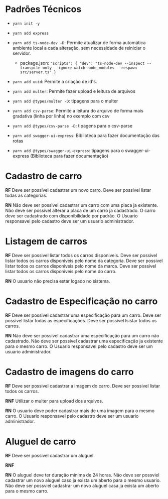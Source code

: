 # Padrões Técnicos

- ``yarn init -y``
- ``yarn add express``
- ``yarn add ts-node-dev -D``: Permite atualizar de forma automática ambiente local a cada alteração, sem necessidade de reiniciar o servidor.
  * package.json:
    ``"scripts": {
      "dev": "ts-node-dev --inspect --transpile-only --ignore-watch node_modules --respawn src/server.ts"
    }``

- ``yarn add uuid``: Permite a criação de id's.

- ``yarn add multer``: Permite fazer upload e leitura de arquivos
- ``yarn add @types/multer -D``: tipagens para o multer
- ``yarn add csv-parse``: Permite a leitura do arquivo de forma mais gradativa (linha por linha) no exemplo com csv
- ``yarn add @types/csv-parse -D``: tipagens para o csv-parse
- ``yarn add swagger-ui-express``: Biblioteca para fazer documentação das rotas
- ``yarn add @types/swagger-ui-express``: tipagens para o swagger-ui-express (Biblioteca para fazer documentação)


# Cadastro de carro

**RF**
Deve ser possível cadastrar um novo carro.
Deve ser possivel listar todas as categorias.

**RN**
Não deve ser possivel cadastrar um carro com uma placa ja existente.
Não deve ser possivel alterar a placa de um carro ja cadastrado.
O carro deve ser cadastrado com disponibilidade por padrão.
O Usuario responsavel pelo cadastro deve ser um usuario administrador.


# Listagem de carros

**RF**
Deve ser possivel listar todos os carros disponiveis.
Deve ser possivel listar todos os carros disponiveis pelo nome da categoria.
Deve ser possivel listar todos os carros disponiveis pelo nome da marca.
Deve ser possivel listar todos os carros disponiveis pelo nome do carro.


**RN**
O usuario não precisa estar logado no sistema.


# Cadastro de Especificação no carro

**RF**
Deve ser possivel cadastrar uma especificação para um carro.
Deve ser possivel listar todas as especificações.
Deve ser possivel lsistar todos os carros.


**RN**
Não deve ser possivel cadastrar uma especificação para um carro não cadastrado.
Não deve ser possivel cadastrar uma especificação ja existente para o mesmo carro.
O Usuario responsavel pelo cadastro deve ser um usuario administrador.

# Cadastro de imagens do carro

**RF**
Deve ser possivel cadastrar a imagem do carro.
Deve ser possivel listar todos os carros.

**RNF**
Utilizar o multer para upload dos arquivos.

**RN**
O usuario deve poder cadastrar mais de uma imagem para o mesmo carro.
O Usuario responsavel pelo cadastro deve ser um usuario administrador.

# Aluguel de carro

**RF**
Deve ser possivel cadastrar um aluguel.

**RNF**


**RN**
O aluguel deve ter duração minima de 24 horas.
Não deve ser possviel cadastrar um novo aluguel caso ja exista um aberto para o mesmo usuario.
Não deve ser possviel cadastrar um novo aluguel casa ja exista um aberto para o mesmo carro.
